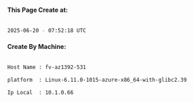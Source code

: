 
   
#### This Page Create at:

```bash

2025-06-20 - 07:52:18 UTC

```

#### Create By Machine:

```bash

Host Name : fv-az1392-531

platform  : Linux-6.11.0-1015-azure-x86_64-with-glibc2.39

Ip Local  : 10.1.0.66

```

